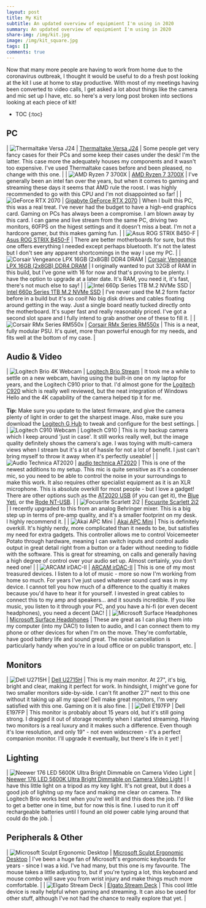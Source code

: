 ```yaml
---
layout: post
title: My Kit
subtitle: An updated overview of equipmient I'm using in 2020
summary: An updated overview of equipmient I'm using in 2020
share-img: /img/kit.jpg
image: /img/kit_square.jpg
tags: []
comments: true
---
```


Now that many more people are having to work from home due to the coronavirus outbreak, I thought it would be useful to do a fresh post looking at the kit I use at home to stay productive. With most of my meetings having been converted to video calls, I get asked a lot about things like the camera and mic set up I have, etc. so here's a very long post broken into sections looking at each piece of kit!

* TOC
{:toc}
## PC

| ![Thermaltake Versa J24](/img/pccase.jpg#thumbnail) | [Thermaltake Versa J24](https://www.thermaltake.com/C_00003288.htm) | Some people get very fancy cases for their PCs and some keep their cases under the desk! I'm the latter. This case more the adequately houses my components and it wasn't too expensive. I've used Thermaltake cases before and been pleased, no change with this one. |
| ![AMD Ryzen 7 3700X](/img/ryzen.jpg#thumbnail) | [AMD Ryzen 7 3700X](https://www.amd.com/en/products/cpu/amd-ryzen-7-3700x) | I've generally been an intel fan over the years, but when it comes to gaming and streaming these days it seems that AMD rule the roost. I was highly recommended to go with this CPU and I'm not disappointed so far! |
| ![GeForce RTX 2070](/img/rtx2070.jpg#thumbnail) | [Gigabyte GeForce RTX 2070](https://www.gigabyte.com/Graphics-Card/GV-N2070WF3-8GC#kf) | When I built this PC, this was a real treat. I've never had the budget to have a high-end graphics card. Gaming on PCs has always been a compromise. I am blown away by this card. I can game and live stream from the same PC, driving two monitors, 60FPS on the higest settings and it doesn't miss a beat. I'm not a hardcore gamer, but this makes gaming fun. |
| ![Asus ROG STRIX B450-F](/img/asus.jpg#thumbnail) | [Asus ROG STRIX B450-F](https://www.asus.com/uk/Motherboards/ROG-STRIX-B450-F-GAMING/) | There are better motherboards for sure, but this one offers everything I needed except perhaps bluetooth. It's not the latest but I don't see any apparent shortcomings in the way I use my PC. |
| ![Corsair Vengeance LPX 16GB (2x8GB) DDR4 DRAM](/img/ram.jpg#thumbnail) | [Corsair Vengeance LPX 16GB (2x8GB) DDR4 DRAM](https://www.corsair.com/us/en/Categories/Products/Memory/VENGEANCE-LPX/p/CMK16GX4M2B3200C16) | I originally wanted to put 32GB of RAM in this build, but I've gone with 16 for now and that's proving to be plenty. I have the option to upgrade at a later date. It's RAM, you need it, it's fast, there's not much else to say! |
| ![Intel 660p Series 1TB M.2 NVMe SSD](/img/intelssd.jpg#thumbnail) | [Intel 660p Series 1TB M.2 NVMe SSD](https://www.intel.com/content/www/us/en/products/memory-storage/solid-state-drives/consumer-ssds/6-series/ssd-660p-series/660p-series-1-tb-m-2-80mm-3d2.html) | I've never used the M.2 form factor before in a build but it's so cool! No big disk drives and cables floating around getting in the way. Just a single board neatly tucked directly onto the motherboard. It's super fast and really reasonably priced. I've got a second slot spare and I fully intend to grab another one of these to fill it. |
| ![Corsair RMx Series RM550x](/img/psu.jpg#thumbnail) | [Corsair RMx Series RM550x](https://www.corsair.com/us/en/Categories/Products/Power-Supply-Units/Power-Supply-Units-Advanced/RMx-Series/p/CP-9020177-NA) | This is a neat, fully modular PSU. It's quiet, more than powerful enough for my needs, and fits well at the bottom of my case. | 

## Audio &amp; Video
 

| ![Logitech Brio 4K Webcam](/img/brio.png#thumbnail)     | [Logitech Brio Stream](https://www.logitech.com/en-gb/product/brio-stream-4k-hd-webcam)    | It took me a while to settle on a new webcam, having using the built-in one on my laptop for years, and the Logitech C910 prior to that. I'd almost gone for the [Logitech C920](https://www.logitech.com/en-gb/product/hd-pro-webcam-c920) which is really well reviewed, but the neat integration of Windows Hello and the 4K capability of the camera helped tip it for me. <br><br>**Tip:** Make sure you update to the latest firmware, and give the camera plenty of light in order to get the sharpest image. Also, make sure you download the [Logitech G Hub](https://www.logitechg.com/en-us/innovation/g-hub.html) to tweak and configure for the best settings. |
| ![Logitech C910 Webcam](/img/c910.png#thumbnail)   | Logitech C910        | This is my backup camera which I keep around 'just in case'. It still works really well, but the image quality definitely shows the camera's age. I was toying with multi-camera views when I stream but it's a lot of hassle for not a lot of benefit. I just can't bring myself to throw it away when it's perfectly useable! |
| ![Audio Technica AT2020](/img/mic.jpg#thumbnail) | [audio technica AT2020](https://www.audio-technica.com/cms/wired_mics/a0933a662b5ed0e2/index.html) | This is one of the newest additions to my setup. This mic is quite sensitive as it's a condenser mic, so you need to be able to control the noise in your surroundings to make this work. It also requires other specialist equipment as it is an XLR microphone. This is absolute overkill for most people - but I love a gadget! There are other options such as the [AT2020 USB](https://www.audio-technica.com/cms/wired_mics/c75c5918ed57a8d0/index.html) (if you can get it), the [Blue Yeti](https://www.bluedesigns.com/products/yeti/), or the [Rode NT-USB](http://www.rode.com/microphones/nt-usb). |
| ![Focusrite Scarlett 2i2](/img/focusrite.jpg#thumnail) | [Focusrite Scarlett 2i2](https://focusrite.com/en/usb-audio-interface/scarlett/scarlett-2i2) | I recently upgraded to this from an analog Behringer mixer. This is a big step up in terms of pre-amp quality, and it's a smaller footprint on my desk. I highly recommend it. |
| ![Akai APC Mini](/img/akai.jpg#thumbnail) | [Akai APC Mini](https://www.akaipro.com/apc-mini) | This is definitely overkill. It's highly nerdy, more complicated than it needs to be, but satisfies my need for extra gadgets. This controller allows me to control Voicemeeter Potato through hardware, meaning I can switch inputs and control audio output in great detail right from a button or a fader without needing to fiddle with the software. This is great for streaming, on calls and generally having a high degree of control over your audio set up. Almost certainly, you don't need one! |
| ![ARCAM irDAC-II](/img/irdac.jpg#thumbnail) | [ARCAM irDAC-II](https://www.arcam.co.uk/products,rSeries,USB-DAC,irdacii.htm) | This is one of my most treasured devices. I listen to a lot of music - more so now I'm working from home so much. For years I've just used whatever sound card was in my device. I cannot tell you how much of a difference to the qualtiy it makes because you'd have to hear it for yourself. I invested in great cables to connect this to my amp and speakers... and it sounds incredible. If you like music, you listen to it through your PC, and you have a hi-fi (or even decent headphones), you need a decent DAC! |
| ![Microsoft Surface Headphones](/img/surfaceheadphones.jpg#thumbnail) | [Microsoft Surface Headphones](https://www.microsoft.com/en-gb/p/surface-headphones/8NRM8DZ2ZW43?activetab=pivot%3aoverviewtab) | These are great as I can plug them into my computer (into my DAC!) to listen to audio, and I can connect them to my phone or other devices for when I'm on the move. They're comfortable, have good battery life and sound great. The noise cancellation is particularly handy when you're in a loud office or on public transport, etc. | 

## Monitors

| ![Dell U2715H](/img/dell27.png#thumbnail) | [Dell U2715H](https://www.dell.com/en-uk/work/shop/cty/monitor-dell-ultrasharp-27-u2715h/spd/dell-u2715h) | This is my main monitor. At 27", it's big, bright and clear, making it perfect for work. In hindsight, I might've gone for two smaller monitors side-by-side. I can't fit another 27" next to this one without it taking up all my space! Dell make great monitors, I'm very satisfied with this one. Gaming on it is also fine. |
| ![Dell E197FP](/img/dell19.jpg#thumbnail) | Dell E197FP | This monitor is probably about 15 years old, but it's still going strong. I dragged it out of storage recently when I started streaming. Having two monitors is a real luxury and it makes such a difference. Even though it's low resolution, and only 19" - not even widescreen - it's a perfect companion monitor. I'll upgrade it eventually, but there's life in it yet! | 

## Lighting

| ![Neewer 176 LED 5600K Ultra Bright Dimmable on Camera Video Light](/img/neewer.jpg#thumbnail) | [Neewer 176 LED 5600K Ultra Bright Dimmable on Camera Video Light](https://support.neewer.com/product/neewer-photo-studio-176-led-ultra-bright-dimmable-on-camera-video-light-with-1-4-inch-thread-mount-for-canon-nikon-pentax-panasonic-sony-samsung-olympus-and-other-digital-slr-cameras-5600k/) | I have this little light on a tripod as my key light. It's not great, but it does a good job of lighitng up my face and making me clear on camera. The Logitech Brio works best when you're well lit and this does the job. I'd like to get a better one in time, but for now this is fine. I used to run it off rechargeable batteries until I found an old power cable lying around that could do the job. | 

## Peripherals &amp; Other

| ![Microsoft Sculpt Ergonomic Desktop](/img/sculpt_keyboard.jpg#thumbnail) | [Microsoft Sculpt Ergonomic Desktop](https://www.microsoft.com/accessories/en-us/products/keyboards/sculpt-ergonomic-desktop/l5v-00001) | I've been a huge fan of Microsoft's ergonomic keyboards for years - since I was a kid. I've had many, but this one is my favourite. The mouse takes a little adjusting to, but if you're typing a lot, this keyboard and mouse combo will save you from wrist injury and make things much more comfortable. |
| ![Elgato Stream Deck](/img/streamdeck.jpg#thumbnail) | [Elgato Stream Deck](https://www.elgato.com/en/gaming/stream-deck) | This cool little device is really helpful when gaming and streaming. It can also be used for other stuff, although I've not had the chance to really explore that yet. |

<br>